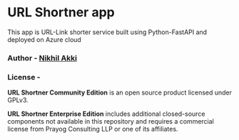 <!--
 Copyright (c) 2022 Nikhil Akki
 
 This software is released under the MIT License.
 https://opensource.org/licenses/MIT
-->

# URL Shortner app

This app is URL-Link shorter service built using Python-FastAPI and deployed on Azure cloud

### Author - [Nikhil Akki](https://nikhilakki.in)

### License -

**URL Shortner Community Edition** is an open source product licensed under GPLv3.

**URL Shortner Enterprise Edition** includes additional closed-source components not available in this repository and requires a commercial license from Prayog Consulting LLP or one of its affiliates.